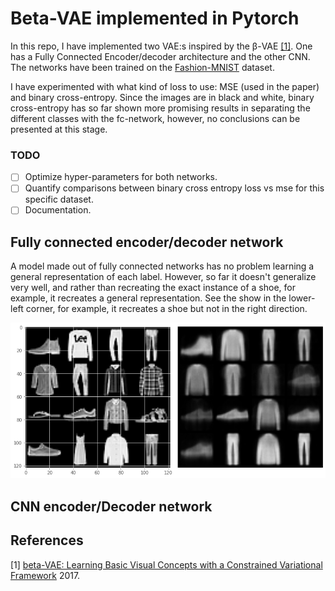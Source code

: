 # Beta-VAE implemented in Pytorch

In this repo, I have implemented two VAE:s inspired by the β-VAE [[1]](#1). One has a Fully Connected Encoder/decoder architecture and the other CNN. The networks have been trained on the [Fashion-MNIST](https://github.com/zalandoresearch/fashion-mnist) dataset.

I have experimented with what kind of loss to use: MSE (used in the paper) and binary cross-entropy. Since the images are in black and white, binary cross-entropy has so far shown more promising results in separating the different classes with the fc-network, however, no conclusions can be presented at this stage.

### TODO
- [ ] Optimize hyper-parameters for both networks.
- [ ] Quantify comparisons between binary cross entropy loss vs mse for this specific dataset.
- [ ] Documentation.

## Fully connected encoder/decoder network
A model made out of fully connected networks has no problem learning a general representation of each label. However, so far it doesn't generalize very well, and rather than recreating the exact instance of a shoe, for example, it recreates a general representation. See the show in the lower-left corner, for example, it recreates a shoe but not in the right direction. 

![Alt text](/img/fc_reconstruction.png?raw=true "FC-VAE reconstruction")



## CNN encoder/Decoder network



## References
<a id="1">[1]</a> 
[beta-VAE: Learning Basic Visual Concepts with a Constrained Variational Framework](https://openreview.net/forum?id=Sy2fzU9gl) 2017.
